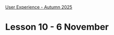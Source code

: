 [User Experience - Autumn 2025](https://github.com/arturomorarioja-kea/WD_UX_E25/blob/main/README.md)

# Lesson 10 - 6 November
